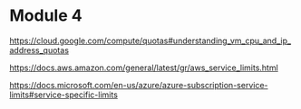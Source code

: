 # Module 4

https://cloud.google.com/compute/quotas#understanding_vm_cpu_and_ip_address_quotas

https://docs.aws.amazon.com/general/latest/gr/aws_service_limits.html

https://docs.microsoft.com/en-us/azure/azure-subscription-service-limits#service-specific-limits
